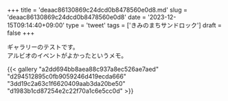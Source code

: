 +++
title = 'deaac86130869c24dcd0b8478560e0d8.md'
slug = 'deaac86130869c24dcd0b8478560e0d8'
date = '2023-12-15T09:14:40+09:00'
type = 'tweet'
tags = ['きみのまちサンドロック']
draft = false
+++

ギャラリーのテストです。  
アルビオのイベントがよかったというメモ。

{{< gallery "a2dd694bb8aea88c937a8ec526ae7aed" "d294512895c0fb9059246d419ecda666" "3dd19c2a63c1f6620409aab3da20be50" "d1983b1cd87254e2c22f70a1c6e5cc0d" >}}